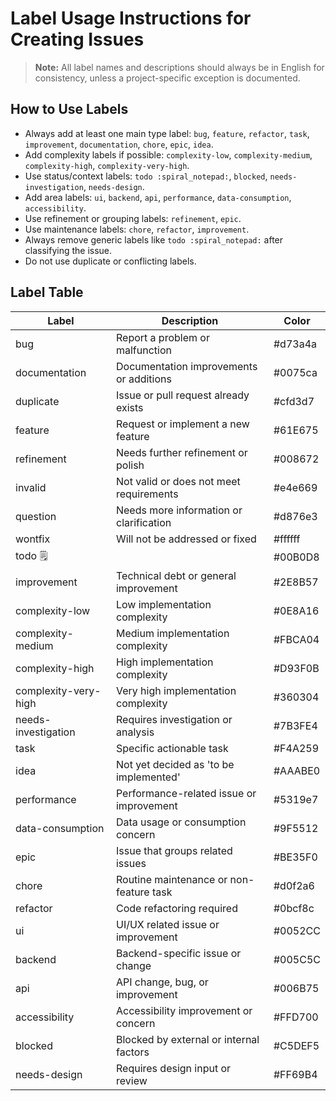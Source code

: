 # Label Usage Instructions for Creating Issues

> **Note:** All label names and descriptions should always be in English for consistency, unless a project-specific exception is documented.

## How to Use Labels

- Always add at least one main type label: `bug`, `feature`, `refactor`, `task`, `improvement`, `documentation`, `chore`, `epic`, `idea`.
- Add complexity labels if possible: `complexity-low`, `complexity-medium`, `complexity-high`, `complexity-very-high`.
- Use status/context labels: `todo :spiral_notepad:`, `blocked`, `needs-investigation`, `needs-design`.
- Add area labels: `ui`, `backend`, `api`, `performance`, `data-consumption`, `accessibility`.
- Use refinement or grouping labels: `refinement`, `epic`.
- Use maintenance labels: `chore`, `refactor`, `improvement`.
- Always remove generic labels like `todo :spiral_notepad:` after classifying the issue.
- Do not use duplicate or conflicting labels.

## Label Table

| Label                   | Description                                      | Color    |
|------------------------|--------------------------------------------------|----------|
| bug                    | Report a problem or malfunction                  | #d73a4a  |
| documentation          | Documentation improvements or additions          | #0075ca  |
| duplicate              | Issue or pull request already exists             | #cfd3d7  |
| feature                | Request or implement a new feature               | #61E675  |
| refinement             | Needs further refinement or polish               | #008672  |
| invalid                | Not valid or does not meet requirements          | #e4e669  |
| question               | Needs more information or clarification          | #d876e3  |
| wontfix                | Will not be addressed or fixed                   | #ffffff  |
| todo :spiral_notepad:  |                                                  | #00B0D8  |
| improvement            | Technical debt or general improvement            | #2E8B57  |
| complexity-low         | Low implementation complexity                    | #0E8A16  |
| complexity-medium      | Medium implementation complexity                 | #FBCA04  |
| complexity-high        | High implementation complexity                   | #D93F0B  |
| complexity-very-high   | Very high implementation complexity              | #360304  |
| needs-investigation    | Requires investigation or analysis               | #7B3FE4  |
| task                   | Specific actionable task                         | #F4A259  |
| idea                   | Not yet decided as 'to be implemented'           | #AAABE0  |
| performance            | Performance-related issue or improvement         | #5319e7  |
| data-consumption       | Data usage or consumption concern                | #9F5512  |
| epic                   | Issue that groups related issues                 | #BE35F0  |
| chore                  | Routine maintenance or non-feature task          | #d0f2a6  |
| refactor               | Code refactoring required                        | #0bcf8c  |
| ui                     | UI/UX related issue or improvement               | #0052CC  |
| backend                | Backend-specific issue or change                 | #005C5C  |
| api                    | API change, bug, or improvement                  | #006B75  |
| accessibility          | Accessibility improvement or concern             | #FFD700  |
| blocked                | Blocked by external or internal factors          | #C5DEF5  |
| needs-design           | Requires design input or review                  | #FF69B4  |
